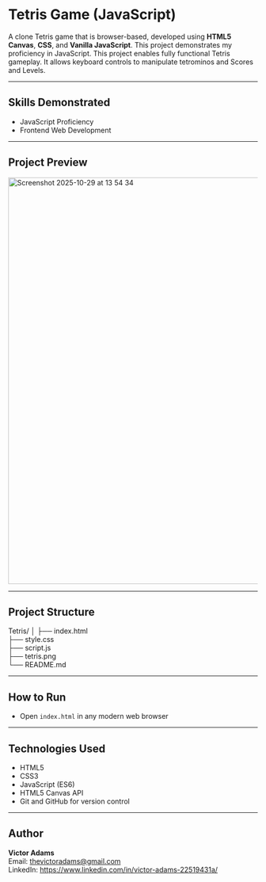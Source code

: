  # Tetris Game (JavaScript)
A clone Tetris game that is browser-based, developed using **HTML5 Canvas**, **CSS**, and **Vanilla JavaScript**. This project demonstrates my proficiency in JavaScript.
This project enables fully functional Tetris gameplay. It allows keyboard controls to manipulate tetrominos and Scores and Levels.

---

## Skills Demonstrated

- JavaScript Proficiency
- Frontend Web Development

---
## Project Preview
<img width="1440" height="821" alt="Screenshot 2025-10-29 at 13 54 34" src="https://github.com/user-attachments/assets/57ea2828-d004-4b82-a3cb-905a28f0838c" />

---
## Project Structure

Tetris/
│
├── index.html  
├── style.css  
├── script.js  
├── tetris.png  
└── README.md  



---

## How to Run

- Open `index.html` in any modern web browser

---
 

## Technologies Used

- HTML5  
- CSS3  
- JavaScript (ES6)  
- HTML5 Canvas API  
- Git and GitHub for version control  

---

## Author

**Victor Adams**  
Email: thevictoradams@gmail.com  
LinkedIn: https://www.linkedin.com/in/victor-adams-22519431a/

 

 
